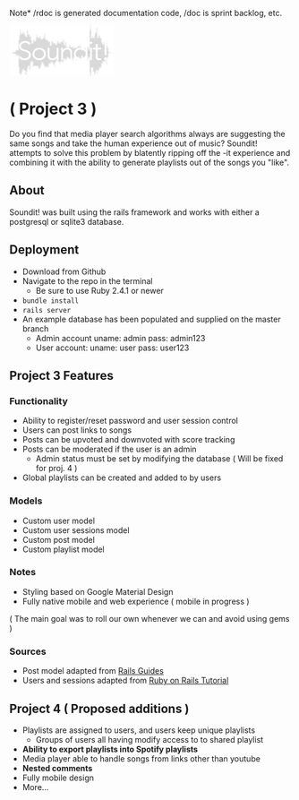 Note* /rdoc is generated documentation code, /doc is sprint backlog, etc.

![Soundit!](/app/assets/images/logo.png)

# ( Project 3 )

Do you find that media player search algorithms always are suggesting the same songs and take
the human experience out of music? Soundit! attempts to solve this problem by blatently ripping 
off the -it experience and combining it with the ability to generate playlists out of the songs
you "like". 

## About
Soundit! was built using the rails framework and works with either a postgresql or sqlite3 database.

## Deployment
* Download from Github
* Navigate to the repo in the terminal
    * Be sure to use Ruby 2.4.1 or newer
* `bundle install`
* `rails server`
* An example database has been populated and supplied on the master branch
    * Admin account uname: admin pass: admin123
    * User account: uname: user pass: user123

## Project 3 Features

### Functionality
* Ability to register/reset password and user session control
* Users can post links to songs
* Posts can be upvoted and downvoted with score tracking
* Posts can be moderated if the user is an admin
    * Admin status must be set by modifying the database ( Will be fixed for proj. 4 )
* Global playlists can be created and added to by users

### Models
* Custom user model
* Custom user sessions model
* Custom post model
* Custom playlist model

### Notes
* Styling based on Google Material Design
* Fully native mobile and web experience ( mobile in progress )

( The main goal was to roll our own whenever we can and avoid using gems )

### Sources
* Post model adapted from [Rails Guides](http://guides.rubyonrails.org/)
* Users and sessions adapted from [Ruby on Rails Tutorial](https://www.railstutorial.org/)

## Project 4 ( Proposed additions )
* Playlists are assigned to users, and users keep unique playlists
    * Groups of users all having modify access to to shared playlist
* **Ability to export playlists into Spotify playlists**
* Media player able to handle songs from links other than youtube
* **Nested comments**
* Fully mobile design
* More...

